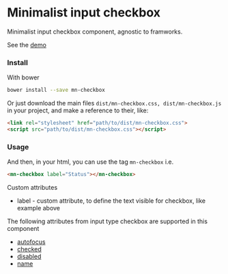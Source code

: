 # Minimalist input checkbox

Minimalist input checkbox component, agnostic to framworks.

See the [demo](http://codepen.io/darlanmendonca/full/xEwkaz)

<!-- [![preview demo](https://raw.githubusercontent.com/minimalist-components/mn-checkbox/master/sources/example/mn-checkbox.gif)](http://codepen.io/darlanmendonca/full/akgXQq)  -->

### Install

With bower

```sh
bower install --save mn-checkbox
```

Or just download the main files ```dist/mn-checkbox.css, dist/mn-checkbox.js``` in your project, and make a reference to their, like:

```html
<link rel="stylesheet" href="path/to/dist/mn-checkbox.css">
<script src="path/to/dist/mn-checkbox.css"></script>
```

### Usage

And then, in your html, you can use the tag ```mn-checkbox``` i.e.

```html
<mn-checkbox label="Status"></mn-checkbox>
```

Custom attributes

- label - custom attribute, to define the text visible for checkbox, like example above

The following attributes from input type checkbox are supported in this component


- [autofocus](http://www.w3schools.com/tags/att_input_autofocus.asp)
- [checked](http://www.w3schools.com/tags/att_input_checked.asp)
- [disabled](http://www.w3schools.com/tags/att_input_disabled.asp)
- [name](http://www.w3schools.com/tags/att_input_name.asp)
